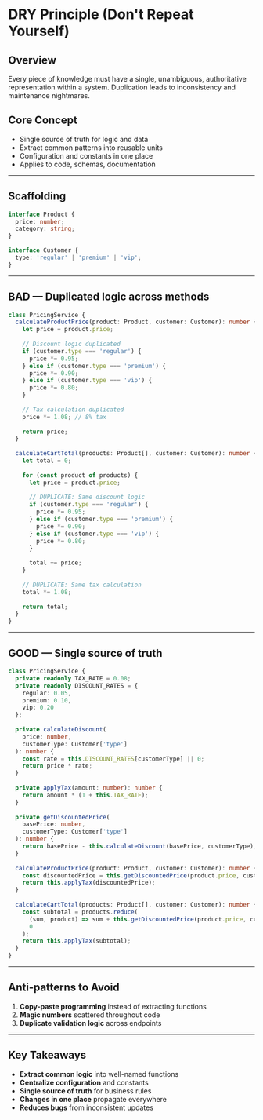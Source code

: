 # DRY Principle (Don't Repeat Yourself)

## Overview

Every piece of knowledge must have a single, unambiguous,
authoritative representation within a system.
Duplication leads to inconsistency and maintenance nightmares.

## Core Concept

- Single source of truth for logic and data
- Extract common patterns into reusable units
- Configuration and constants in one place
- Applies to code, schemas, documentation

---

## Scaffolding

```typescript
interface Product {
  price: number;
  category: string;
}

interface Customer {
  type: 'regular' | 'premium' | 'vip';
}
```

---

## BAD — Duplicated logic across methods

```typescript
class PricingService {
  calculateProductPrice(product: Product, customer: Customer): number {
    let price = product.price;
    
    // Discount logic duplicated
    if (customer.type === 'regular') {
      price *= 0.95;
    } else if (customer.type === 'premium') {
      price *= 0.90;
    } else if (customer.type === 'vip') {
      price *= 0.80;
    }
    
    // Tax calculation duplicated
    price *= 1.08; // 8% tax
    
    return price;
  }
  
  calculateCartTotal(products: Product[], customer: Customer): number {
    let total = 0;
    
    for (const product of products) {
      let price = product.price;
      
      // DUPLICATE: Same discount logic
      if (customer.type === 'regular') {
        price *= 0.95;
      } else if (customer.type === 'premium') {
        price *= 0.90;
      } else if (customer.type === 'vip') {
        price *= 0.80;
      }
      
      total += price;
    }
    
    // DUPLICATE: Same tax calculation
    total *= 1.08;
    
    return total;
  }
}
```

---

## GOOD — Single source of truth

```typescript
class PricingService {
  private readonly TAX_RATE = 0.08;
  private readonly DISCOUNT_RATES = {
    regular: 0.05,
    premium: 0.10,
    vip: 0.20
  };
  
  private calculateDiscount(
    price: number, 
    customerType: Customer['type']
  ): number {
    const rate = this.DISCOUNT_RATES[customerType] || 0;
    return price * rate;
  }
  
  private applyTax(amount: number): number {
    return amount * (1 + this.TAX_RATE);
  }
  
  private getDiscountedPrice(
    basePrice: number, 
    customerType: Customer['type']
  ): number {
    return basePrice - this.calculateDiscount(basePrice, customerType);
  }
  
  calculateProductPrice(product: Product, customer: Customer): number {
    const discountedPrice = this.getDiscountedPrice(product.price, customer.type);
    return this.applyTax(discountedPrice);
  }
  
  calculateCartTotal(products: Product[], customer: Customer): number {
    const subtotal = products.reduce(
      (sum, product) => sum + this.getDiscountedPrice(product.price, customer.type),
      0
    );
    return this.applyTax(subtotal);
  }
}
```

---

## Anti-patterns to Avoid

1. **Copy-paste programming** instead of extracting functions
2. **Magic numbers** scattered throughout code
3. **Duplicate validation logic** across endpoints

---

## Key Takeaways

- **Extract common logic** into well-named functions
- **Centralize configuration** and constants
- **Single source of truth** for business rules
- **Changes in one place** propagate everywhere
- **Reduces bugs** from inconsistent updates
